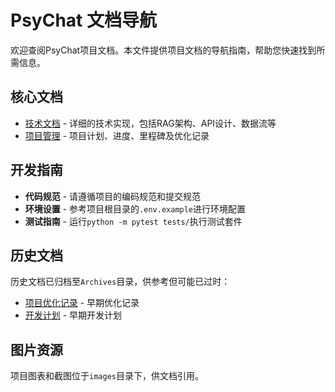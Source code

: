 # PsyChat 文档导航

欢迎查阅PsyChat项目文档。本文件提供项目文档的导航指南，帮助您快速找到所需信息。

## 核心文档

- [技术文档](./TECHNICAL_DOCUMENTATION.md) - 详细的技术实现，包括RAG架构、API设计、数据流等
- [项目管理](./PROJECT_MANAGEMENT.md) - 项目计划、进度、里程碑及优化记录

## 开发指南

- **代码规范** - 请遵循项目的编码规范和提交规范
- **环境设置** - 参考项目根目录的`.env.example`进行环境配置
- **测试指南** - 运行`python -m pytest tests/`执行测试套件

## 历史文档

历史文档已归档至`Archives`目录，供参考但可能已过时：

- [项目优化记录](./Archives/PROJECT_OPTIMIZATIONS.md) - 早期优化记录
- [开发计划](./Archives/DEVELOPMENT_PLAN.md) - 早期开发计划

## 图片资源

项目图表和截图位于`images`目录下，供文档引用。
